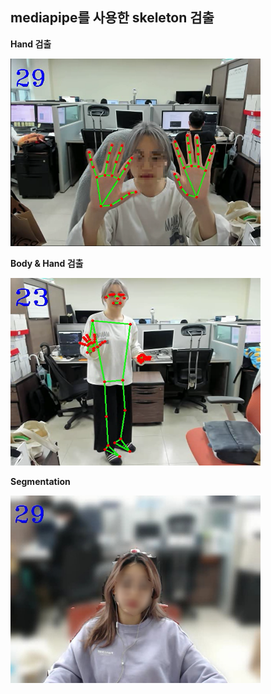 ## mediapipe를 사용한 skeleton 검출 


**Hand 검출**

<img src="/image/hand.PNG"  width="400" height="300">


**Body & Hand 검출**

<img src="/image/bodyandhand.PNG"  width="400" height="300">

**Segmentation**

<img src="/image/selfie.jpg"  width="400" height="300">
